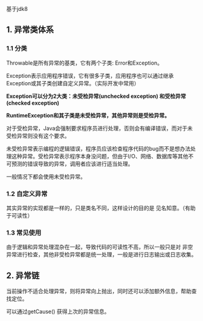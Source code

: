 基于jdk8

## 1. 异常类体系

### 1.1 分类

Throwable是所有异常的基类，它有两个子类: Error和Exception。

Exception表示应用程序错误，它有很多子类，应用程序也可以通过继承Exception或其子类创建自定义异常。（实际开发中常用）

**Exception可以分为2大类：未受检异常(unchecked exception) 和受检异常(checked exception)**

**RuntimeException和其子类是未受检异常，其他异常则是受检异常。**

对于受检异常，Java会强制要求程序员进行处理，否则会有编译错误，而对于未受检异常则没有这个要求。

未受检异常表示编程的逻辑错误，程序员应该检查程序代码的bug而不是想办法处理这种异常。受检异常表示程序本身没问题，但由于I/O、网络、数据库等其他不可预测的错误导致的异常，调用者应该进行适当处理。

一般情况下都会使用未受检异常。



### 1.2 自定义异常

其实异常的实现都是一样的，只是类名不同，这样设计的目的是 见名知意。（有助于可读性）



### 1.3 常见使用

由于逻辑和异常处理混杂在一起，导致代码的可读性不高，所以一般只是对 非空异常进行检查，其他非受检异常都是统一处理，一般是进行日志输出或日志收集。



## 2. 异常链

当前操作不适合处理异常，则将异常向上抛出，同时还可以添加额外信息，帮助查找定位。

可以通过getCause() 获得上次的异常信息。















